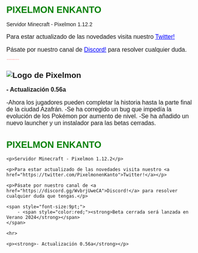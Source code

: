 
<h1>PIXELMON ENKANTO</h1>
Servidor Minecraft - Pixelmon 1.12.2

Para estar actualizado de las novedades visita nuestro [Twitter!](https://twitter.com/PixelmonenKanto)

Pásate por nuestro canal de [Discord!](https://discord.gg/WvbrjUweCA) para resolver cualquier duda.

<span style="font-size: 1.6;">
- <span style="color:red;">**Beta cerrada será lanzada en Verano 2024**</span>
</span>

![Logo de Pixelmon](https://i.imgur.com/jw26DpP.png)
---

**- Actualización 0.56a**

-Ahora los jugadores pueden completar la historia hasta la parte
final de la ciudad Azafrán.
-Se ha corregido un bug que impedía la evolución de los Pokémon
por aumento de nivel.
-Se ha añadido un nuevo launcher y un instalador para las
betas cerradas.



<!DOCTYPE html>
<html lang="es">
<head>
    <meta charset="UTF-8">
    <meta name="viewport" content="width=device-width, initial-scale=1.0">
    <title>Pixelmon Enkanto</title>
    <style>
        body {
            font-family: Arial, sans-serif;
        }
        h1 {
            color: green;
            font-size: 24px;
        }
        p {
            font-size: 16px;
        }
        a {
            color: blue;
        }
    </style>
</head>
<body>
    <h1>PIXELMON ENKANTO</h1>

    <p>Servidor Minecraft - Pixelmon 1.12.2</p>

    <p>Para estar actualizado de las novedades visita nuestro <a href="https://twitter.com/PixelmonenKanto">Twitter!</a></p>

    <p>Pásate por nuestro canal de <a href="https://discord.gg/WvbrjUweCA">Discord!</a> para resolver cualquier duda que tengas.</p>

    <span style="font-size:9pt;">
        - <span style="color:red;"><strong>Beta cerrada será lanzada en Verano 2024</strong></span>
    </span>

    <hr>

    <p><strong>- Actualización 0.56a</strong></p>
</body>
</html>

